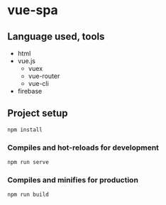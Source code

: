 # vue-spa

## Language used, tools

- html
- vue.js
  - vuex
  - vue-router
  - vue-cli
- firebase

## Project setup
```
npm install
```

### Compiles and hot-reloads for development
```
npm run serve
```

### Compiles and minifies for production
```
npm run build
```

